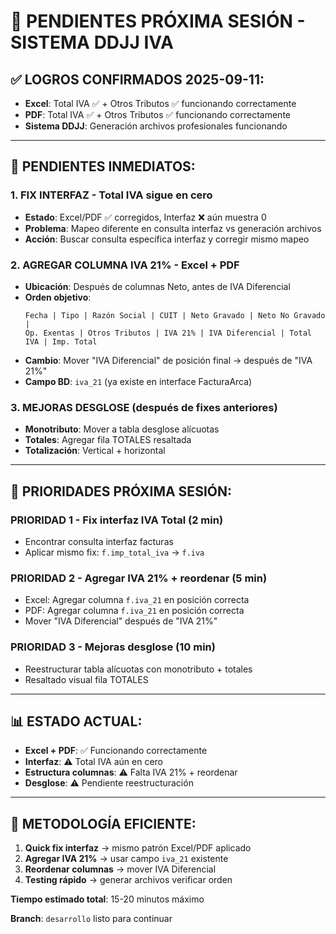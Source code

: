 # 🎯 PENDIENTES PRÓXIMA SESIÓN - SISTEMA DDJJ IVA

## ✅ **LOGROS CONFIRMADOS 2025-09-11:**
- **Excel**: Total IVA ✅ + Otros Tributos ✅ funcionando correctamente
- **PDF**: Total IVA ✅ + Otros Tributos ✅ funcionando correctamente  
- **Sistema DDJJ**: Generación archivos profesionales funcionando

---

## 🚨 **PENDIENTES INMEDIATOS:**

### 1. **FIX INTERFAZ - Total IVA sigue en cero**
- **Estado**: Excel/PDF ✅ corregidos, Interfaz ❌ aún muestra 0
- **Problema**: Mapeo diferente en consulta interfaz vs generación archivos
- **Acción**: Buscar consulta específica interfaz y corregir mismo mapeo

### 2. **AGREGAR COLUMNA IVA 21% - Excel + PDF**
- **Ubicación**: Después de columnas Neto, antes de IVA Diferencial
- **Orden objetivo**:
  ```
  Fecha | Tipo | Razón Social | CUIT | Neto Gravado | Neto No Gravado | 
  Op. Exentas | Otros Tributos | IVA 21% | IVA Diferencial | Total IVA | Imp. Total
  ```
- **Cambio**: Mover "IVA Diferencial" de posición final → después de "IVA 21%"
- **Campo BD**: `iva_21` (ya existe en interface FacturaArca)

### 3. **MEJORAS DESGLOSE (después de fixes anteriores)**
- **Monotributo**: Mover a tabla desglose alícuotas
- **Totales**: Agregar fila TOTALES resaltada
- **Totalización**: Vertical + horizontal

---

## 🎯 **PRIORIDADES PRÓXIMA SESIÓN:**

### **PRIORIDAD 1 - Fix interfaz IVA Total (2 min)**
- Encontrar consulta interfaz facturas
- Aplicar mismo fix: `f.imp_total_iva` → `f.iva`

### **PRIORIDAD 2 - Agregar IVA 21% + reordenar (5 min)**
- Excel: Agregar columna `f.iva_21` en posición correcta
- PDF: Agregar columna `f.iva_21` en posición correcta  
- Mover "IVA Diferencial" después de "IVA 21%"

### **PRIORIDAD 3 - Mejoras desglose (10 min)**
- Reestructurar tabla alícuotas con monotributo + totales
- Resaltado visual fila TOTALES

---

## 📊 **ESTADO ACTUAL:**
- **Excel + PDF**: ✅ Funcionando correctamente
- **Interfaz**: ⚠️ Total IVA aún en cero  
- **Estructura columnas**: ⚠️ Falta IVA 21% + reordenar
- **Desglose**: ⚠️ Pendiente reestructuración

---

## 🔧 **METODOLOGÍA EFICIENTE:**
1. **Quick fix interfaz** → mismo patrón Excel/PDF aplicado
2. **Agregar IVA 21%** → usar campo `iva_21` existente  
3. **Reordenar columnas** → mover IVA Diferencial
4. **Testing rápido** → generar archivos verificar orden

**Tiempo estimado total**: 15-20 minutos máximo

**Branch**: `desarrollo` listo para continuar